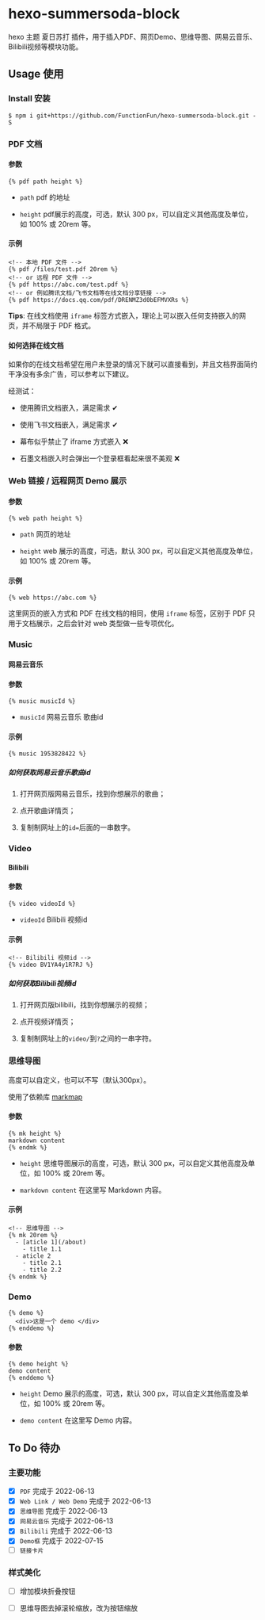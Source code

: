 # hexo-summersoda-block
hexo 主题 夏日苏打 插件，用于插入PDF、网页Demo、思维导图、网易云音乐、Bilibili视频等模块功能。

## Usage 使用

### Install 安装

```
$ npm i git+https://github.com/FunctionFun/hexo-summersoda-block.git -S
```

### PDF 文档

#### 参数

```ejs
{% pdf path height %}
```

- `path` pdf 的地址

- `height` pdf展示的高度，可选，默认 300 px，可以自定义其他高度及单位，如 100% 或 20rem 等。

#### 示例

```ejs
<!-- 本地 PDF 文件 -->
{% pdf /files/test.pdf 20rem %}
<!-- or 远程 PDF 文件 -->
{% pdf https://abc.com/test.pdf %}
<!-- or 例如腾讯文档/飞书文档等在线文档分享链接 -->
{% pdf https://docs.qq.com/pdf/DRENMZ3d0bEFMVXRs %}
```

**Tips**: 在线文档使用 `iframe` 标签方式嵌入，理论上可以嵌入任何支持嵌入的网页，并不局限于 PDF 格式。

#### 如何选择在线文档

如果你的在线文档希望在用户未登录的情况下就可以直接看到，并且文档界面简约干净没有多余广告，可以参考以下建议。

经测试：

- 使用腾讯文档嵌入，满足需求 ✔

- 使用飞书文档嵌入，满足需求 ✔

- 幕布似乎禁止了 iframe 方式嵌入 ❌

- 石墨文档嵌入时会弹出一个登录框看起来很不美观 ❌

### Web 链接 / 远程网页 Demo 展示

#### 参数

```ejs
{% web path height %}
```

- `path` 网页的地址

- `height` web 展示的高度，可选，默认 300 px，可以自定义其他高度及单位，如 100% 或 20rem 等。

#### 示例

```ejs
{% web https://abc.com %}
```

这里网页的嵌入方式和 PDF 在线文档的相同，使用 `iframe` 标签，区别于 PDF 只用于文档展示，之后会针对 web 类型做一些专项优化。

### Music 

#### 网易云音乐

#### 参数

```ejs
{% music musicId %}
```

- `musicId` 网易云音乐 歌曲id

#### 示例

```ejs
{% music 1953828422 %}
```

##### 如何获取网易云音乐歌曲id

1. 打开网页版网易云音乐，找到你想展示的歌曲；

2. 点开歌曲详情页；

3. 复制制网址上的`id=`后面的一串数字。

### Video 

#### Bilibili

#### 参数

```ejs
{% video videoId %}
```

- `videoId` Bilibili 视频id

#### 示例

```ejs
<!-- Bilibili 视频id -->
{% video BV1YA4y1R7RJ %}
```

##### 如何获取Bilibili视频id

1. 打开网页版bilibili，找到你想展示的视频；

2. 点开视频详情页；

3. 复制制网址上的`video/`到`?`之间的一串字符。

### 思维导图

高度可以自定义，也可以不写（默认300px）。

使用了依赖库 [markmap](https://github.com/gera2ld/markmap)

#### 参数

```ejs
{% mk height %}
markdown content
{% endmk %}
```

- `height` 思维导图展示的高度，可选，默认 300 px，可以自定义其他高度及单位，如 100% 或 20rem 等。

- `markdown content` 在这里写 Markdown 内容。

#### 示例

```ejs
<!-- 思维导图 -->
{% mk 20rem %}
  - [aticle 1](/about)
    - title 1.1
  - aticle 2
    - title 2.1
    - title 2.2
{% endmk %}
```

### Demo

```ejs
{% demo %}
  <div>这是一个 demo </div>
{% enddemo %}
```

#### 参数

```ejs
{% demo height %}
demo content
{% enddemo %}
```

- `height` Demo 展示的高度，可选，默认 300 px，可以自定义其他高度及单位，如 100% 或 20rem 等。

- `demo content` 在这里写 Demo 内容。

## To Do 待办

### 主要功能

- [x] `PDF` 完成于 2022-06-13
- [x] `Web Link / Web Demo` 完成于 2022-06-13
- [x] `思维导图` 完成于 2022-06-13
- [x] `网易云音乐` 完成于 2022-06-13
- [x] `Bilibili` 完成于 2022-06-13
- [x] `Demo框` 完成于 2022-07-15
- [ ] `链接卡片`

### 样式美化

- [ ] 增加模块折叠按钮

- [ ] 思维导图去掉滚轮缩放，改为按钮缩放